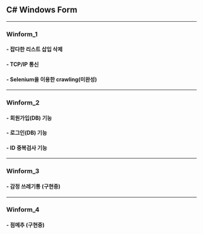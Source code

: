 
## C# Windows Form 
---

### Winform_1

#### - 잡다한 리스트 삽입 삭제
#### - TCP/IP 통신
#### - Selenium을 이용한 crawling(미완성)

---

### Winform_2

#### - 회원가입(DB) 기능
#### - 로그인(DB) 기능
#### - ID 중복검사 기능

---

### Winform_3

#### - 감정 쓰레기통 (구현중)

---

### Winform_4

#### - 점메추 (구현중)
